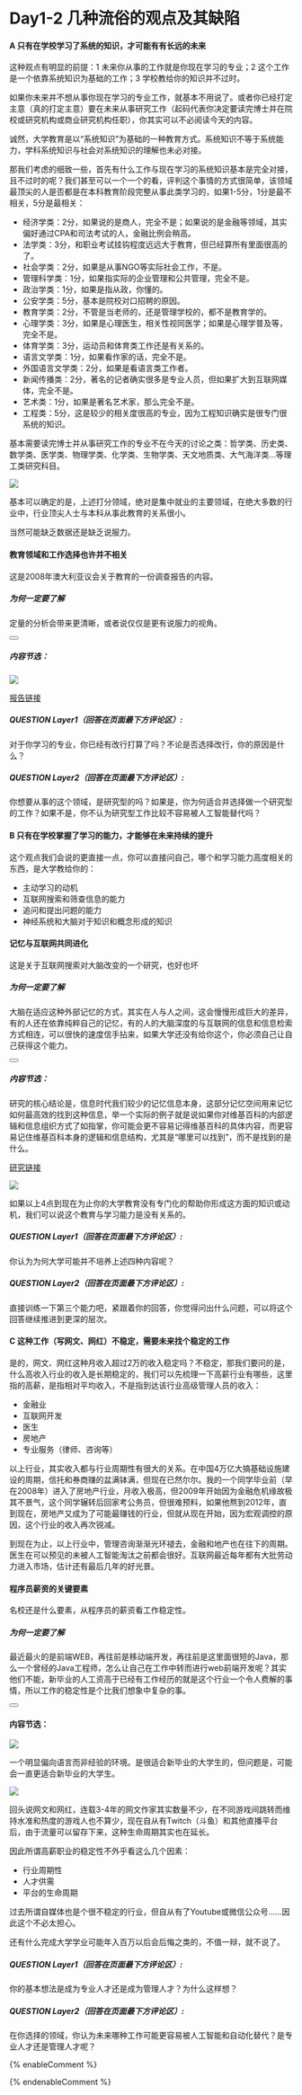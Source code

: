# Day1-2 几种流俗的观点及其缺陷

#### A 只有在学校学习了系统的知识，才可能有有长远的未来
这种观点有明显的前提：1 未来你从事的工作就是你现在学习的专业；2 这个工作是一个依靠系统知识为基础的工作；3 学校教给你的知识并不过时。

如果你未来并不想从事你现在学习的专业工作，就基本不用说了。或者你已经打定主意（真的打定主意）要在未来从事研究工作（起码代表你决定要读完博士并在院校或研究机构或商业研究机构任职），你其实可以不必阅读今天的内容。

诚然，大学教育是以“系统知识”为基础的一种教育方式。系统知识不等于系统能力，学科系统知识与社会对系统知识的理解也未必对接。

那我们考虑的细致一些，首先有什么工作与现在学习的系统知识基本是完全对接，且不过时的呢？我们甚至可以一个一个的看，评判这个事情的方式很简单，该领域最顶尖的人是否都是在本科教育阶段完整从事此类学习的，如果1-5分，1分是最不相关，5分是最相关：

* 经济学类：2分，如果说的是商人，完全不是；如果说的是金融等领域，其实偏好通过CPA和司法考试的人，金融比例会稍高。
* 法学类：3分，和职业考试挂钩程度远远大于教育，但已经算所有里面很高的了。
* 社会学类：2分，如果是从事NGO等实际社会工作，不是。
* 管理科学类：1分，如果指实际的企业管理和公共管理，完全不是。
* 政治学类：1分，如果是指从政，你懂的。
* 公安学类：5分，基本是院校对口招聘的原因。
* 教育学类：2分，不管是当老师的，还是管理学校的，都不是教育学的。
* 心理学类：3分，如果是心理医生，相关性视同医学；如果是心理学普及等，完全不是。
* 体育学类：3分，运动员和体育类工作还是有关系的。
* 语言文学类：1分，如果看作家的话，完全不是。
* 外国语言文学类：2分，如果是看语言类工作者。
* 新闻传播类：2分，著名的记者确实很多是专业人员，但如果扩大到互联网媒体，完全不是。
* 艺术类：1分，如果是著名艺术家，那么完全不是。
* 工程类：5分，这是较少的相关度很高的专业，因为工程知识确实是很专门很系统的知识。

基本需要读完博士并从事研究工作的专业不在今天的讨论之类：哲学类、历史类、数学类、医学类、物理学类、化学类、生物学类、天文地质类、大气海洋类...等理工类研究科目。

![](/assets/F2121.jpg)

基本可以确定的是，上述打分领域，绝对是集中就业的主要领域，在绝大多数的行业中，行业顶尖人士与本科从事此教育的关系很小。

当然可能缺乏数据还是缺乏说服力。

<!--sec data-title="Studywith知识链接" data-id="section3" data-show=true ces-->

#### 教育领域和工作选择也许并不相关

这是2008年澳大利亚议会关于教育的一份调查报告的内容。

##### 为何一定要了解

定量的分析会带来更清晰，或者说仅仅是更有说服力的视角。

<button class="section" target="section4" show="展开具体内容" hide="收起具体内容" ></button>

<!--endsec-->

<!--sec data-title="链接内容" aria-expanded="false" data-id="section4" data-show=false ces-->

##### 内容节选：

![](/assets/section3.png)

[报告链接](https://research.acer.edu.au/cgi/viewcontent.cgi?referer=https://scholar.google.com.hk/&httpsredir=1&article=1011&context=higher_education)

<!--endsec-->

##### QUESTION Layer1（回答在页面最下方评论区）: 
对于你学习的专业，你已经有改行打算了吗？不论是否选择改行，你的原因是什么？
##### QUESTION Layer2（回答在页面最下方评论区）: 
你想要从事的这个领域，是研究型的吗？如果是，你为何适合并选择做一个研究型的工作？如果不是，你不认为研究型工作比较不容易被人工智能替代吗？

#### B 只有在学校掌握了学习的能力，才能够在未来持续的提升

这个观点我们会说的更直接一点，你可以直接问自己，哪个和学习能力高度相关的东西，是大学教给你的：

* 主动学习的动机
* 互联网搜索和筛查信息的能力
* 追问和提出问题的能力
* 神经系统和大脑对于知识和概念形成的知识

<!--sec data-title="Studywith知识链接" data-id="section5" data-show=true ces-->

#### 记忆与互联网共同进化

这是关于互联网搜索对大脑改变的一个研究，也好也坏

##### 为何一定要了解

大脑在适应这种外部记忆的方式，其实在人与人之间，这会慢慢形成巨大的差异，有的人还在依靠纯粹自己的记忆，有的人的大脑深度的与互联网的信息和信息检索方式相连，可以很快的速度信手拈来，如果大学还没有给你这个，你必须自己让自己获得这个能力。

<button class="section" target="section6" show="展开具体内容" hide="收起具体内容" ></button>

<!--endsec-->

<!--sec data-title="链接主题" aria-expanded="false" data-id="section6" data-show=false ces-->

##### 内容节选：

研究的核心结论是，信息时代我们较少的记忆信息本身，这部分记忆空间用来记忆如何最高效的找到这种信息，举一个实际的例子就是说如果你对维基百科的内部逻辑和信息组织方式了如指掌，你可能会更不容易记得维基百科的具体内容，而更容易记住维基百科本身的逻辑和信息结构，尤其是“哪里可以找到”，而不是找到的是什么。

[研究链接](http://psychology.ua.edu/wp-content/uploads/2016/03/Google-Is-Changing-the-Way-we-Think.pdf)

<!--endsec-->

![](/assets/F2122.jpg)

如果以上4点到现在为止你的大学教育没有专门化的帮助你形成这方面的知识或动机，我们可以说这个教育与学习能力是没有关系的。

##### QUESTION Layer1（回答在页面最下方评论区）: 
你认为为何大学可能并不培养上述四种内容呢？
##### QUESTION Layer2（回答在页面最下方评论区）: 
直接训练一下第三个能力吧，紧跟着你的回答，你觉得问出什么问题，可以将这个回答继续推进到更深的层次。

#### C 这种工作（写网文、网红）不稳定，需要未来找个稳定的工作

是的，网文、网红这种月收入超过2万的收入稳定吗？不稳定，那我们要问的是，什么高收入行业的收入是长期稳定的，我们可以先梳理一下高薪行业有哪些，这里指的高薪，是指相对平均收入，不是指到达该行业高级管理人员的收入：
* 金融业
* 互联网开发
* 医生
* 房地产
* 专业服务（律师、咨询等）

以上行业，其实收入都与行业周期性有很大的关系。在中国4万亿大搞基础设施建设的周期，信托和券商赚的盆满钵满，但现在已然尔尔。我的一个同学毕业前（早在2008年）进入了房地产行业，月收入极高，但2009年开始因为金融危机缘故极其不景气，这个同学辗转后回家考公务员，但很难预料，如果他熬到2012年，直到现在，房地产又成为了可能最赚钱的行业，但就从现在开始，因为宏观调控的原因，这个行业的收入再次锐减。

到现在为止，以上行业中，管理咨询渐渐光环褪去，金融和地产也在往下的周期。医生在可以预见的未被人工智能淘汰之前都会很好。互联网最近每年都有大批劳动力进入市场，估计还有最后几年的好光景。

<!--sec data-title="Studywith知识链接" data-id="section6" data-show=true ces-->

#### 程序员薪资的关键要素

名校还是什么要素，从程序员的薪资看工作稳定性。

##### 为何一定要了解

最近最火的是前端WEB，再往前是移动端开发，再往前是这里面很短的Java，那么一个曾经的Java工程师，怎么让自己在工作中转而进行web前端开发呢？其实他们不能，新毕业的人工资高于已经有工作经历的就是这个行业一个令人费解的事情，所以工作的稳定性是个比我们想象中复杂的事。

<button class="section" target="section7" show="展开具体内容" hide="收起具体内容" ></button>

<!--endsec-->

<!--sec data-title="链接主题" aria-expanded="false" data-id="section7" data-show=false ces-->

#### 内容节选：

![](/assets/section7.png)

一个明显偏向语言而非经验的环境。是很适合新毕业的大学生的，但问题是，可能会一直更适合新毕业的大学生。

<!--endsec-->

![](/assets/F2123.jpg)

回头说网文和网红，连载3-4年的网文作家其实数量不少，在不同游戏间跳转而维持水准和热度的游戏人也不算少，现在自从有Twitch（斗鱼）和其他直播平台后，由于流量可以留存下来，这种生命周期其实也在延长。

因此所谓高薪职业的稳定性不外乎看这么几个因素：

* 行业周期性
* 人才供需
* 平台的生命周期

过去所谓自媒体也是个很不稳定的行业，但自从有了Youtube或微信公众号......因此这个不必太担心。

还有什么完成大学学业可能年入百万以后会后悔之类的，不值一辩，就不说了。

##### QUESTION Layer1（回答在页面最下方评论区）: 
你的基本想法是成为专业人才还是成为管理人才？为什么这样想？
##### QUESTION Layer2（回答在页面最下方评论区）: 
在你选择的领域，你认为未来哪种工作可能更容易被人工智能和自动化替代？是专业人才还是管理人才呢？

{% enableComment %}

{% endenableComment %}



